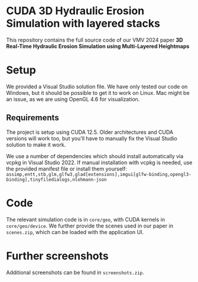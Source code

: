 # CUDA 3D Hydraulic Erosion Simulation with layered stacks
This repository contains the full source code of our VMV 2024 paper **3D Real-Time Hydraulic Erosion Simulation using Multi-Layered Heightmaps**

# Setup
We provided a Visual Studio solution file. We have only tested our code on Windows, but it should be possible to get it to work on Linux. Mac might be an issue, as we are using OpenGL 4.6 for visualization.
## Requirements
The project is setup using CUDA 12.5. Older architectures and CUDA versions will work too, but you'll have to manually fix the Visual Studio solution to make it work.

We use a number of dependencies which should install automatically via vcpkg in Visual Studio 2022. If manual installation with vcpkg is needed, use the provided
manifest file or install them yourself:
`assimp,entt,stb,glm,glfw3,glad[extensions],imgui[glfw-binding,opengl3-binding],tinyfiledialogs,nlohmann-json`

# Code
The relevant simulation code is in `core/geo`, with CUDA kernels in `core/geo/device`. We further provide the scenes used in our paper in `scenes.zip`, which can be loaded with the application UI.

# Further screenshots
Additional screenshots can be found in `screenshots.zip`.
